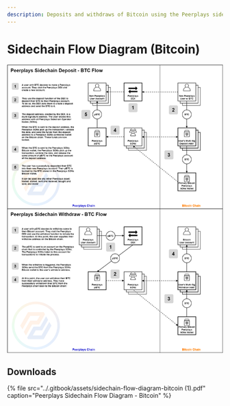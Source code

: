 ```yaml
---
description: Deposits and withdraws of Bitcoin using the Peerplays sidechain.
---
```


# Sidechain Flow Diagram \(Bitcoin\)

![](../.gitbook/assets/sidechain-flow-diagram-bitcoin%20%281%29.png)

## Downloads

{% file src="../.gitbook/assets/sidechain-flow-diagram-bitcoin \(1\).pdf" caption="Peerplays Sidechain Flow Diagram - Bitcoin" %}



